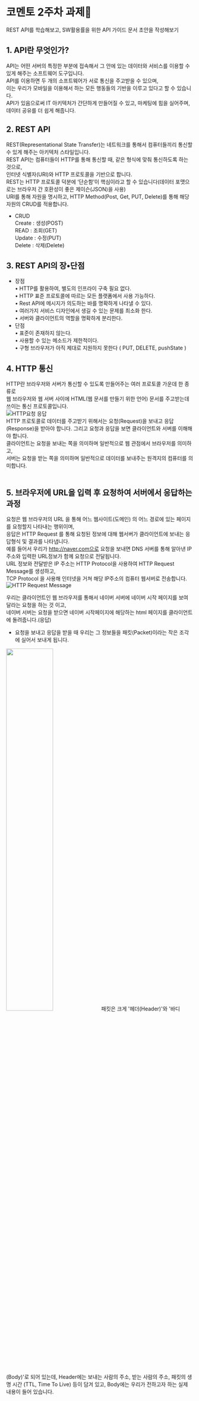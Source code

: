 # 코멘토 2주차 과제📑
REST API를 학습해보고, SW활용률을 위한 API 가이드 문서 초안을 작성해보기  
## 1. API란 무엇인가?  
API는 어떤 서버의 특정한 부분에 접속해서 그 안에 있는 데이터와 서비스를 이용할 수 있게 해주는 소프트웨어 도구입니다.  
API를 이용하면 두 개의 소프트웨어가 서로 통신을 주고받을 수 있으며,  
이는 우리가 모바일을 이용해서 하는 모든 행동들의 기반을 이루고 있다고 할 수 있습니다.  
API가 있음으로써 IT 아키텍처가 간단하게 만들어질 수 있고, 마케팅에 힘을 실어주며, 데이터 공유를 더 쉽게 해줍니다.  
## 2. REST API
REST(Representational State Transfer)는 네트워크를 통해서 컴퓨터들끼리 통신할 수 있게 해주는 아키텍처 스타일입니다.    
REST API는 컴퓨터들이 HTTP를 통해 통신할 때, 같은 형식에 맞춰 통신하도록 하는 것으로,  
인터넷 식별자(URI)와 HTTP 프로토콜을 기반으로 합니다.  
REST는 HTTP 프로토콜 덕분에 ‘단순함’이 핵심이라고 할 수 있습니다(데이터 포맷으로는 브라우저 간 호환성이 좋은 제이슨(JSON)을 사용)  
URI를 통해 자원을 명시하고, HTTP Method(Post, Get, PUT, Delete)를 통해 해당자원의 CRUD를 적용합니다.  
* CRUD  
Create : 생성(POST)  
READ : 조회(GET)  
Update : 수정(PUT)  
Delete : 삭제(Delete)  

## 3. REST API의 장•단점  
* 장점  
•	HTTP를 활용하여, 별도의 인프라이 구축 필요 없다.  
•	HTTP 표준 프로토콜에 따르는 모든 플랫폼에서 사용 가능하다.  
•	Rest API에 메시지가 의도하는 바를 명확하게 나타낼 수 있다.  
•	여러가지 서비스 디자인에서 생길 수 있는 문제를 최소화 한다.  
•	서버와 클라이언트의 역할을 명확하게 분리한다.  
* 단점  
•	표준이 존재하지 않는다.  
•	사용할 수 있는 메소드가 제한적이다.  
•	구형 브라우저가 아직 제대로 지원하지 못한다 ( PUT, DELETE, pushState )  

## 4. HTTP 통신  
HTTP란 브라우저와 서버가 통신할 수 있도록 만들어주는 여러 프로토콜 가운데 한 종류로  
웹 브라우저와 웹 서버 사이에 HTML(웹 문서를 만들기 위한 언어) 문서를 주고받는데 쓰이는 통신 프로토콜입니다.  
![HTTP요청 응답](https://user-images.githubusercontent.com/104816594/201745735-7100f13a-d6da-4c63-936a-7849aed6ff00.png)  
HTTP 프로토콜로 데이터를 주고받기 위해서는 요청(Request)을 보내고 응답(Response)을 받아야 합니다. 
그리고 요청과 응답을 보면 클라이언트와 서버를 이해해야 합니다.  
클라이언트는 요청을 보내는 쪽을 의미하며 일반적으로 웹 관점에서 브라우저를 의미하고,  
서버는 요청을 받는 쪽을 의미하며 일반적으로 데이터를 보내주는 원격지의 컴퓨터를 의미합니다.  
 

## 5. 브라우저에 URL을 입력 후 요청하여 서버에서 응답하는 과정  
요청은 웹 브라우저의 URL 을 통해 어느 웹사이트(도메인) 의 어느 경로에 있는 페이지를 요청할지 나타내는 행위이며,    
응답은 HTTP Request 를 통해 요청된 정보에 대해 웹서버가 클라이언트에 보내는 응답형식 및 결과를 나타냅니다.    
예를 들어서  우리가 http://naver.com으로 요청을 보내면 DNS 서버를 통해 알아낸 IP주소와 입력한 URL정보가 함께 요청으로 전달됩니다.   
URL 정보와 전달받은 IP 주소는 HTTP Protocol을 사용하여 HTTP Request Message를 생성하고,  
TCP Protocol 을 사용해 인터넷을 거쳐 해당 IP주소의 컴퓨터 웹서버로 전송합니다.  
![HTTP Request Message](https://user-images.githubusercontent.com/104816594/201745732-ccb90926-f4a6-40c0-9af3-3296d3c22b30.png)  
 
우리는 클라이언트인 웹 브라우저를 통해서 네이버 서버에 네이버 시작 페이지를 보여 달라는 요청을 하는 것 이고,  
네이버 서버는 요청을 받으면 네이버 시작페이지에 해당하는 html 페이지를 클라이언트에 돌려줍니다.(응답)  

* 요청을 보내고 응답을 받을 때 우리는 그 정보들을 패킷(Packet)이라는 작은 조각에 실어서 보내게 됩니다.   
<img width="50%" src ="https://user-images.githubusercontent.com/104816594/201745739-0c24adca-90a5-4782-b136-7b35e2164917.png"/>  
패킷은 크게 '헤더(Header)'와 '바디(Body)'로 되어 있는데, Header에는 보내는 사람의 주소, 받는 사람의 주소, 패킷의 생명 시간 (TTL, Time To Live) 등이 담겨 있고, Body에는 우리가 전하고자 하는 실제 내용이 들어 있습니다.  
